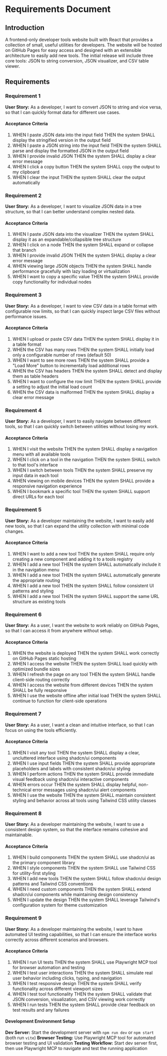 # Requirements Document

## Introduction

A frontend-only developer tools website built with React that provides a collection of small, useful utilities for developers. The website will be hosted on GitHub Pages for easy access and designed with an extensible architecture to easily add new tools. The initial release will include three core tools: JSON to string conversion, JSON visualizer, and CSV table viewer.

## Requirements

### Requirement 1

**User Story:** As a developer, I want to convert JSON to string and vice versa, so that I can quickly format data for different use cases.

#### Acceptance Criteria

1. WHEN I paste JSON data into the input field THEN the system SHALL display the stringified version in the output field
2. WHEN I paste a JSON string into the input field THEN the system SHALL parse and display the formatted JSON in the output field
3. WHEN I provide invalid JSON THEN the system SHALL display a clear error message
4. WHEN I click a copy button THEN the system SHALL copy the output to my clipboard
5. WHEN I clear the input THEN the system SHALL clear the output automatically

### Requirement 2

**User Story:** As a developer, I want to visualize JSON data in a tree structure, so that I can better understand complex nested data.

#### Acceptance Criteria

1. WHEN I paste JSON data into the visualizer THEN the system SHALL display it as an expandable/collapsible tree structure
2. WHEN I click on a node THEN the system SHALL expand or collapse that branch
3. WHEN I provide invalid JSON THEN the system SHALL display a clear error message
4. WHEN viewing large JSON objects THEN the system SHALL handle performance gracefully with lazy loading or virtualization
5. WHEN I want to copy a specific value THEN the system SHALL provide copy functionality for individual nodes

### Requirement 3

**User Story:** As a developer, I want to view CSV data in a table format with configurable row limits, so that I can quickly inspect large CSV files without performance issues.

#### Acceptance Criteria

1. WHEN I upload or paste CSV data THEN the system SHALL display it in a table format
2. WHEN the CSV has many rows THEN the system SHALL initially load only a configurable number of rows (default 50)
3. WHEN I want to see more rows THEN the system SHALL provide a "Load More" button to incrementally load additional rows
4. WHEN the CSV has headers THEN the system SHALL detect and display them as table headers
5. WHEN I want to configure the row limit THEN the system SHALL provide a setting to adjust the initial load count
6. WHEN the CSV data is malformed THEN the system SHALL display a clear error message

### Requirement 4

**User Story:** As a developer, I want to easily navigate between different tools, so that I can quickly switch between utilities without losing my work.

#### Acceptance Criteria

1. WHEN I visit the website THEN the system SHALL display a navigation menu with all available tools
2. WHEN I click on a tool in the navigation THEN the system SHALL switch to that tool's interface
3. WHEN I switch between tools THEN the system SHALL preserve my input data in each tool
4. WHEN viewing on mobile devices THEN the system SHALL provide a responsive navigation experience
5. WHEN I bookmark a specific tool THEN the system SHALL support direct URLs for each tool

### Requirement 5

**User Story:** As a developer maintaining the website, I want to easily add new tools, so that I can expand the utility collection with minimal code changes.

#### Acceptance Criteria

1. WHEN I want to add a new tool THEN the system SHALL require only creating a new component and adding it to a tools registry
2. WHEN I add a new tool THEN the system SHALL automatically include it in the navigation menu
3. WHEN I add a new tool THEN the system SHALL automatically generate the appropriate routing
4. WHEN I add a new tool THEN the system SHALL follow consistent UI patterns and styling
5. WHEN I add a new tool THEN the system SHALL support the same URL structure as existing tools

### Requirement 6

**User Story:** As a user, I want the website to work reliably on GitHub Pages, so that I can access it from anywhere without setup.

#### Acceptance Criteria

1. WHEN the website is deployed THEN the system SHALL work correctly on GitHub Pages static hosting
2. WHEN I access the website THEN the system SHALL load quickly with optimized bundle sizes
3. WHEN I refresh the page on any tool THEN the system SHALL handle client-side routing correctly
4. WHEN I access the website from different devices THEN the system SHALL be fully responsive
5. WHEN I use the website offline after initial load THEN the system SHALL continue to function for client-side operations

### Requirement 7

**User Story:** As a user, I want a clean and intuitive interface, so that I can focus on using the tools efficiently.

#### Acceptance Criteria

1. WHEN I visit any tool THEN the system SHALL display a clear, uncluttered interface using shadcn/ui components
2. WHEN I use input fields THEN the system SHALL provide appropriate placeholders and labels with consistent shadcn/ui styling
3. WHEN I perform actions THEN the system SHALL provide immediate visual feedback using shadcn/ui interactive components
4. WHEN errors occur THEN the system SHALL display helpful, non-technical error messages using shadcn/ui alert components
5. WHEN I use the website THEN the system SHALL maintain consistent styling and behavior across all tools using Tailwind CSS utility classes

### Requirement 8

**User Story:** As a developer maintaining the website, I want to use a consistent design system, so that the interface remains cohesive and maintainable.

#### Acceptance Criteria

1. WHEN I build components THEN the system SHALL use shadcn/ui as the primary component library
2. WHEN I style components THEN the system SHALL use Tailwind CSS for utility-first styling
3. WHEN I add new tools THEN the system SHALL follow shadcn/ui design patterns and Tailwind CSS conventions
4. WHEN I need custom components THEN the system SHALL extend shadcn/ui components while maintaining design consistency
5. WHEN I update the design THEN the system SHALL leverage Tailwind's configuration system for theme customization

### Requirement 9

**User Story:** As a developer maintaining the website, I want to have automated UI testing capabilities, so that I can ensure the interface works correctly across different scenarios and browsers.

#### Acceptance Criteria

1. WHEN I run UI tests THEN the system SHALL use Playwright MCP tool for browser automation and testing
2. WHEN I test user interactions THEN the system SHALL simulate real user behavior including clicks, typing, and navigation
3. WHEN I test responsive design THEN the system SHALL verify functionality across different viewport sizes
4. WHEN I test tool functionality THEN the system SHALL validate that JSON conversion, visualization, and CSV viewing work correctly
5. WHEN I run tests THEN the system SHALL provide clear feedback on test results and any failures

#### Development Environment Setup

**Dev Server:** Start the development server with `npm run dev` or `npm start` (both run `vite`)
**Browser Testing:** Use Playwright MCP tool for automated browser testing and UI validation
**Testing Workflow:** Start dev server first, then use Playwright MCP to navigate and test the running application